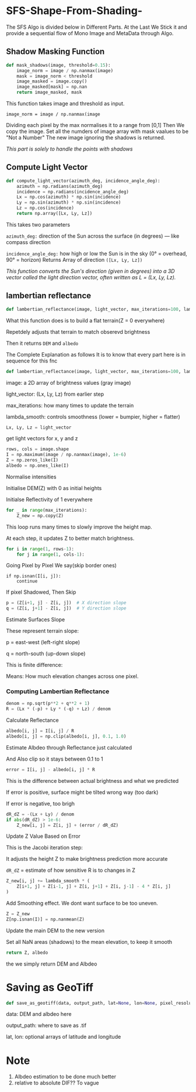 # SFS-Shape-From-Shading-

The SFS Algo is divided below in Different Parts. At the Last We Stick it and provide a sequential flow of Mono Image and MetaData through Algo.

## Shadow Masking Function

```python
def mask_shadows(image, threshold=0.15):
    image_norm = image / np.nanmax(image)
    mask = image_norm < threshold
    image_masked = image.copy()
    image_masked[mask] = np.nan
    return image_masked, mask
```
This function takes image and threshold as input.   

`image_norm = image / np.nanmax(image`

Dividing each pixel by the max normalises it to a range from [0,1] Then We copy the image. Set all the numders of image array with mask vaalues to be "Not a Number" The new image ignoring the shadows is returned.

*This part is solely to handle the points with shadows*

## Compute Light Vector

```python
def compute_light_vector(azimuth_deg, incidence_angle_deg):
    azimuth = np.radians(azimuth_deg)
    incidence = np.radians(incidence_angle_deg)
    Lx = np.cos(azimuth) * np.sin(incidence)
    Ly = np.sin(azimuth) * np.sin(incidence)
    Lz = np.cos(incidence)
    return np.array([Lx, Ly, Lz])
```

This takes two parameters 

`azimuth_deg:` direction of the Sun across the surface (in degrees) — like compass direction

`incidence_angle_deg:` how high or low the Sun is in the sky (0° = overhead, 90° = horizon)                                                                                                       Returns  Array of direction `([Lx, Ly, Lz])` 

*This function converts the Sun's direction (given in degrees) into a 3D vector called the light direction vector, often written as L = (Lx, Ly, Lz).*

## lambertian reflectance

```python
def lambertian_reflectance(image, light_vector, max_iterations=100, lambda_smooth=0.1):
```

What this function does is to build a flat terrain(Z = 0 everywhere)

Repetdely adjusts that terrain to match obserevd brightness

Then it returns `DEM` and `albedo`

The Complete Explanation as follows It is to know that every part here is in sequence for this fnc

```python
def lambertian_reflectance(image, light_vector, max_iterations=100, lambda_smooth=0.1):
```

image: a 2D array of brightness values (gray image)

light_vector: (Lx, Ly, Lz) from earlier step

max_iterations: how many times to update the terrain

lambda_smooth: controls smoothness (lower = bumpier, higher = flatter)

```python
Lx, Ly, Lz = light_vector
```

get light vectors for x, y and z

```python
rows, cols = image.shape
I = np.maximum(image / np.nanmax(image), 1e-6)
Z = np.zeros_like(I)
albedo = np.ones_like(I)
```

Normalise intensities

Initialise DEM(Z) with 0 as initial heights

Initialse Reflectivity of 1 everywhere

```python
for _ in range(max_iterations):
    Z_new = np.copy(Z)
```

This loop runs many times to slowly improve the height map.

At each step, it updates Z to better match brightness.

```python
for i in range(1, rows-1):
    for j in range(1, cols-1):
```

Going Pixel by Pixel We say(skip border ones)

```
if np.isnan(I[i, j]):
    continue
```

If pixel Shadowed, Then Skip

```python
p = (Z[i+1, j] - Z[i, j])  # X direction slope
q = (Z[i, j+1] - Z[i, j])  # Y direction slope
```

Estimate Surfaces Slope

These represent terrain slope:

p = east-west (left-right slope)

q = north-south (up-down slope)

This is finite difference:

Means: How much elevation changes across one pixel.

### Computing Lambertian Reflectance

```python
denom = np.sqrt(p**2 + q**2 + 1)
R = (Lx * (-p) + Ly * (-q) + Lz) / denom
```

Calculate Reflectance

```python
albedo[i, j] = I[i, j] / R
albedo[i, j] = np.clip(albedo[i, j], 0.1, 1.0)
```

Estimate Albdeo through Reflectance just calculated

And Also clip so it stays between 0.1 to 1

```python
error = I[i, j] - albedo[i, j] * R
```

This is the difference between actual brightness and what we predicted

If error is positive, surface might be tilted wrong way (too dark)

If error is negative, too brigh

```python
dR_dZ = -(Lx + Ly) / denom
if abs(dR_dZ) > 1e-6:
    Z_new[i, j] = Z[i, j] + (error / dR_dZ)
```

Update Z Value Based on Error

This is the Jacobi iteration step:

It adjusts the height Z to make brightness prediction more accurate

`dR_dZ` = estimate of how sensitive R is to changes in Z

```python
Z_new[i, j] += lambda_smooth * (
    Z[i+1, j] + Z[i-1, j] + Z[i, j+1] + Z[i, j-1] - 4 * Z[i, j]
)
```

Add Smoothing effect. We dont want surface to be too uneven.

```python
Z = Z_new
Z[np.isnan(I)] = np.nanmean(Z)
```
Update the main DEM to the new version

Set all NaN areas (shadows) to the mean elevation, to keep it smooth

```python
return Z, albedo
```

the we simply return DEM and Albdeo

# Saving as GeoTiff

```python
def save_as_geotiff(data, output_path, lat=None, lon=None, pixel_resolution=18.06):
```

data: DEM and albdeo here

output_path: where to save as .tif

lat, lon: optional arrays of latitude and longitude

# Note
1. Albdeo estimation to be done much better
2. relative to absolute DIF?? To vague
